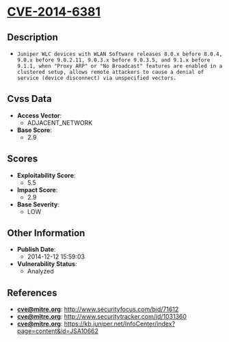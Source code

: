 
# [CVE-2014-6381](http://www.securityfocus.com/bid/71612)

## Description

- `Juniper WLC devices with WLAN Software releases 8.0.x before 8.0.4, 9.0.x before 9.0.2.11, 9.0.3.x before 9.0.3.5, and 9.1.x before 9.1.1, when "Proxy ARP" or "No Broadcast" features are enabled in a clustered setup, allows remote attackers to cause a denial of service (device disconnect) via unspecified vectors.`

## Cvss Data

- **Access Vector**:
  - ADJACENT_NETWORK
- **Base Score**:
  - 2.9

## Scores

- **Exploitability Score**:
  - 5.5
- **Impact Score**:
  - 2.9
- **Base Severity**:
  - LOW

## Other Information

- **Publish Date**:
  - 2014-12-12 15:59:03
- **Vulnerability Status**:
  - Analyzed

## References

- **cve@mitre.org**: http://www.securityfocus.com/bid/71612
- **cve@mitre.org**: http://www.securitytracker.com/id/1031360
- **cve@mitre.org**: https://kb.juniper.net/InfoCenter/index?page=content&id=JSA10662
